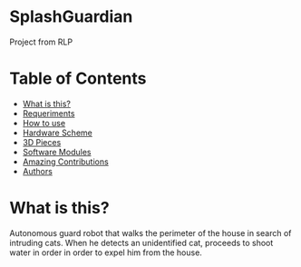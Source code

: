 # SplashGuardian
Project from RLP

# Table of Contents
* [What is this?](#what-is-this)
* [Requeriments](#requeriments)
* [How to use](#how-to-us)
* [Hardware Scheme](#hardware-scheme)
* [3D Pieces](#3d-pieces)
* [Software Modules](#software-modules)
* [Amazing Contributions](#amazing-contributions)
* [Authors](#authors)

# What is this?
Autonomous guard robot that walks the perimeter of the house in search of intruding cats. When he detects an unidentified cat,  proceeds to shoot water in order in order to expel him from the house.
